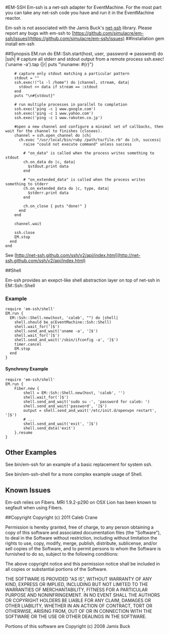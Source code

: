 #EM-SSH
Em-ssh is a net-ssh adapter for EventMachine. For the most part you can take any net-ssh code you have and run it in the EventMachine reactor.

Em-ssh is not associated with the Jamis Buck's [net-ssh](http://net-ssh.github.com/) library. Please report any bugs with em-ssh to [https://github.com/simulacre/em-ssh/issues](https://github.com/simulacre/em-ssh/issues)
##Installation
	gem install em-ssh

##Synopsis
	EM.run do
	  EM::Ssh.start(host, user, :password => password) do |ssh|
	    # capture all stderr and stdout output from a remote process
	    ssh.exec!('uname -a').tap {|r| puts "\nuname: #{r}"}
    
	    # capture only stdout matching a particular pattern
	    stdout = ""
	    ssh.exec!("ls -l /home") do |channel, stream, data|
	      stdout << data if stream == :stdout
	    end
	    puts "\n#{stdout}"
    
	    # run multiple processes in parallel to completion
	    ssh.exec('ping -c 1 www.google.com')
	    ssh.exec('ping -c 1 www.yahoo.com')
	    ssh.exec('ping -c 1 www.rakuten.co.jp')
    
	    #open a new channel and configure a minimal set of callbacks, then wait for the channel to finishes (closees).
	    channel = ssh.open_channel do |ch|
	      ch.exec "/usr/local/bin/ruby /path/to/file.rb" do |ch, success|
	        raise "could not execute command" unless success
    
	        # "on_data" is called when the process writes something to stdout
	        ch.on_data do |c, data|
	          $stdout.print data
	        end
        
	        # "on_extended_data" is called when the process writes something to stderr
	        ch.on_extended_data do |c, type, data|
	          $stderr.print data
	        end
        
	        ch.on_close { puts "done!" }
	      end
	    end
    
	    channel.wait

	    ssh.close
	    EM.stop
	  end
	end

See [http://net-ssh.github.com/ssh/v2/api/index.html](http://net-ssh.github.com/ssh/v2/api/index.html)

##Shell
 
Em-ssh provides an exepct-like shell abstraction layer on top of net-ssh in EM::Ssh::Shell

### Example
	require 'em-ssh/shell'
	EM.run {
	  EM::Ssh::Shell.new(host, 'caleb', "") do |shell|
	    shell.should be_a(EventMachine::Ssh::Shell)
	    shell.wait_for(']$')
	    shell.send_and_wait('uname -a', ']$')
	    shell.wait_for(']$')
	    shell.send_and_wait('/sbin/ifconfig -a', ']$')
	    timer.cancel
	    EM.stop
	  end
	}

#### Synchrony Example
	require 'em-ssh/shell'
	EM.run {
		Fiber.new {
			shell = EM::Ssh::Shell.new(host, 'caleb', '')
			shell.wait_for(']$')
			shell.send_and_wait('sudo su -', 'password for caleb: ')
			shell.send_and_wait('password', ']$')
			output = shell.send_and_wait('/etc/init.d/openvpn restart', ']$')
			# ...
			shell.send_and_wait('exit', ']$')
			shell.send_data('exit')
		}.resume
	}



## Other Examples
See bin/em-ssh for an example of a basic replacement for system ssh.

See bin/em-ssh-shell for a more complex example usage of Shell.

## Known Issues

Em-ssh relies on Fibers. MRI 1.9.2-p290 on OSX Lion has been known to segfault when using Fibers.



##Copyright
Copyright (c) 2011 Caleb Crane

Permission is hereby granted, free of charge, to any person obtaining
a copy of this software and associated documentation files (the
"Software"), to deal in the Software without restriction, including
without limitation the rights to use, copy, modify, merge, publish,
distribute, sublicense, and/or sell copies of the Software, and to
permit persons to whom the Software is furnished to do so, subject to
the following conditions:

The above copyright notice and this permission notice shall be
included in all copies or substantial portions of the Software.

THE SOFTWARE IS PROVIDED "AS IS", WITHOUT WARRANTY OF ANY KIND,
EXPRESS OR IMPLIED, INCLUDING BUT NOT LIMITED TO THE WARRANTIES OF
MERCHANTABILITY, FITNESS FOR A PARTICULAR PURPOSE AND
NONINFRINGEMENT. IN NO EVENT SHALL THE AUTHORS OR COPYRIGHT HOLDERS BE
LIABLE FOR ANY CLAIM, DAMAGES OR OTHER LIABILITY, WHETHER IN AN ACTION
OF CONTRACT, TORT OR OTHERWISE, ARISING FROM, OUT OF OR IN CONNECTION
WITH THE SOFTWARE OR THE USE OR OTHER DEALINGS IN THE SOFTWARE.


Portions of this software are Copyright (c) 2008 Jamis Buck
